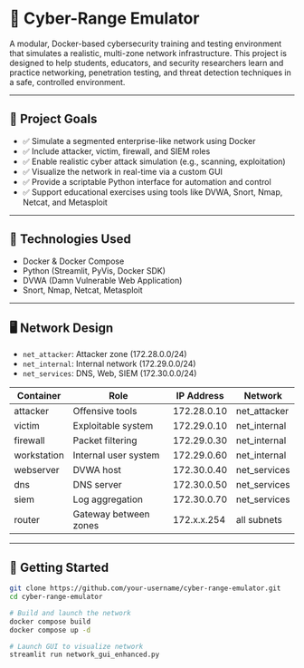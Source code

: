 # 🧠 Cyber-Range Emulator

A modular, Docker-based cybersecurity training and testing environment that simulates a realistic, multi-zone network infrastructure. This project is designed to help students, educators, and security researchers learn and practice networking, penetration testing, and threat detection techniques in a safe, controlled environment.

---

## 🎯 Project Goals

- ✅ Simulate a segmented enterprise-like network using Docker  
- ✅ Include attacker, victim, firewall, and SIEM roles  
- ✅ Enable realistic cyber attack simulation (e.g., scanning, exploitation)  
- ✅ Visualize the network in real-time via a custom GUI  
- ✅ Provide a scriptable Python interface for automation and control  
- ✅ Support educational exercises using tools like DVWA, Snort, Nmap, Netcat, and Metasploit  

---

## 🔧 Technologies Used

- Docker & Docker Compose  
- Python (Streamlit, PyVis, Docker SDK)  
- DVWA (Damn Vulnerable Web Application)  
- Snort, Nmap, Netcat, Metasploit  

---

## 🖥️ Network Design

- `net_attacker`: Attacker zone (172.28.0.0/24)  
- `net_internal`: Internal network (172.29.0.0/24)  
- `net_services`: DNS, Web, SIEM (172.30.0.0/24)  

| Container     | Role                  | IP Address       | Network        |
|---------------|-----------------------|------------------|----------------|
| attacker      | Offensive tools       | 172.28.0.10      | net_attacker   |
| victim        | Exploitable system    | 172.29.0.10      | net_internal   |
| firewall      | Packet filtering      | 172.29.0.30      | net_internal   |
| workstation   | Internal user system  | 172.29.0.60      | net_internal   |
| webserver     | DVWA host             | 172.30.0.40      | net_services   |
| dns           | DNS server            | 172.30.0.50      | net_services   |
| siem          | Log aggregation       | 172.30.0.70      | net_services   |
| router        | Gateway between zones | 172.x.x.254      | all subnets    |

---

## 🚀 Getting Started

```bash
git clone https://github.com/your-username/cyber-range-emulator.git
cd cyber-range-emulator

# Build and launch the network
docker compose build
docker compose up -d

# Launch GUI to visualize network
streamlit run network_gui_enhanced.py
